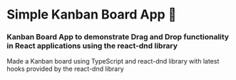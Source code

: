 # Simple Kanban Board App 📝 

### Kanban Board App to demonstrate Drag and Drop functionality in React applications using the react-dnd library
Made a Kanban board using TypeScript and react-dnd library with latest hooks provided by the react-dnd library
